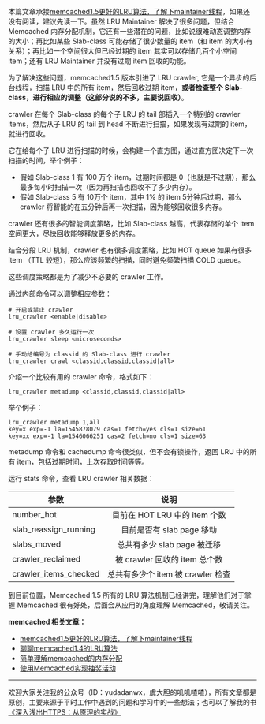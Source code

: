 本篇文章承接[memcached1.5更好的LRU算法，了解下maintainer线程](https://mp.weixin.qq.com/s/BG3wpLOWQJrKd0_btxo1Tw)，如果还没有阅读，建议先读一下。虽然 LRU Maintainer 解决了很多问题，但结合 Memcached 内存分配机制，它还有一些潜在的问题，比如说很难动态调整内存的大小；再比如某些 Slab-class 可能存储了很少数量的 item（和 item 的大小有关系）；再比如一个空间很大但已经过期的 item 其实可以存储几百个小空间 item；还有 LRU Maintainer 并没有过期 item 回收的功能。

为了解决这些问题，memcached1.5 版本引进了 LRU crawler, 它是一个异步的后台线程，扫描 LRU 中的所有 item，然后回收过期 item，**或者检查整个 Slab-class，进行相应的调整（这部分说的不多，主要说回收）**。

crawler 在每个 Slab-class 的每个子 LRU 的 tail 部插入一个特别的 crawler items，然后从子 LRU 的 tail 到 head 不断进行扫描，如果发现有过期的 item，就进行回收。

它在给每个子 LRU 进行扫描的时候，会构建一个直方图，通过直方图决定下一次扫描的时间，举个例子：

- 假如 Slab-class 1 有 100 万个 item，过期时间都是 0（也就是不过期），那么最多每小时扫描一次（因为再扫描也回收不了多少内存）。
- 假如 Slab-class 5 有 10万个 item，其中 1% 的 item 5分钟后过期，那么 crawler 将智能的在五分钟后再一次扫描，因为能够回收很多内存。
 
crawler 还有很多的智能调度策略，比如 Slab-class 越高，代表存储的单个 item 空间更大，尽快回收能够释放更多的内存。

结合分段 LRU 机制，crawler 也有很多调度策略，比如 HOT queue 如果有很多 item （TTL 较短），那么应该频繁的扫描，同时避免频繁扫描 COLD queue。

这些调度策略都是为了减少不必要的 crawler 工作。

通过内部命令可以调整相应参数：

```
# 开启或禁止 crawler
lru_crawler <enable|disable>

# 设置 crawler 多久运行一次
lru_crawler sleep <microseconds>

# 手动给编号为 classid 的 Slab-class 进行 crawler 
lru_crawler crawl <classid,classid,classid|all> 
```

介绍一个比较有用的 crawler 命令，格式如下：

```
lru_crawler metadump <classid,classid,classid|all>
```

举个例子：

```
lru_crawler metadump 1,all 
key=x exp=-1 la=1545878079 cas=1 fetch=yes cls=1 size=61
key=xx exp=-1 la=1546066251 cas=2 fetch=no cls=1 size=63
```

metadump 命令和 cachedump 命令很类似，但不会有锁操作，返回 LRU 中的所有 item，包括过期时间，上次存取时间等等。

运行 stats 命令，查看 LRU crawler 相关数据：

| 参数     | 说明  |  
| ------------- |:-------------:| 
| number_hot  | 目前在 HOT LRU 中的 item 个数 |
| slab_reassign_running | 目前是否有 slab page 移动| 
| slabs_moved | 总共有多少 slab page 被迁移 |
| crawler_reclaimed     | 被 crawler 回收的 item 总个数 |
| crawler_items_checked | 总共有多少个 item 被 crawler 检查 | 

到目前位置，Memcached 1.5 所有的 LRU 算法机制已经讲完，理解他们对于掌握 Memcached 很有好处，后面会从应用的角度理解 Memcached，敬请关注。

**memcached 相关文章：**

- [memcached1.5更好的LRU算法，了解下maintainer线程](https://mp.weixin.qq.com/s/BG3wpLOWQJrKd0_btxo1Tw) 
- [聊聊memcached1.4的LRU算法](https://mp.weixin.qq.com/s/hfXWGm2fuyeThHawEHub-w)
- [简单理解memcached的内存分配](https://mp.weixin.qq.com/s/8fs5YU8drC5vUt1RxOgifw) 
- [使用Memcached实现抽奖活动](https://mp.weixin.qq.com/s/agUU5ZjcVep-vPIKVjB6Fg)  
--- 

欢迎大家关注我的公众号（ID：yudadanwx，虞大胆的叽叽喳喳），所有文章都是原创，主要来源于平时工作中遇到的问题和学习中的一些想法；也可以了解我的书[《深入浅出HTTPS：从原理的实战》](https://mp.weixin.qq.com/s/9KpVnHc3yWfy1Qwal_HISA)